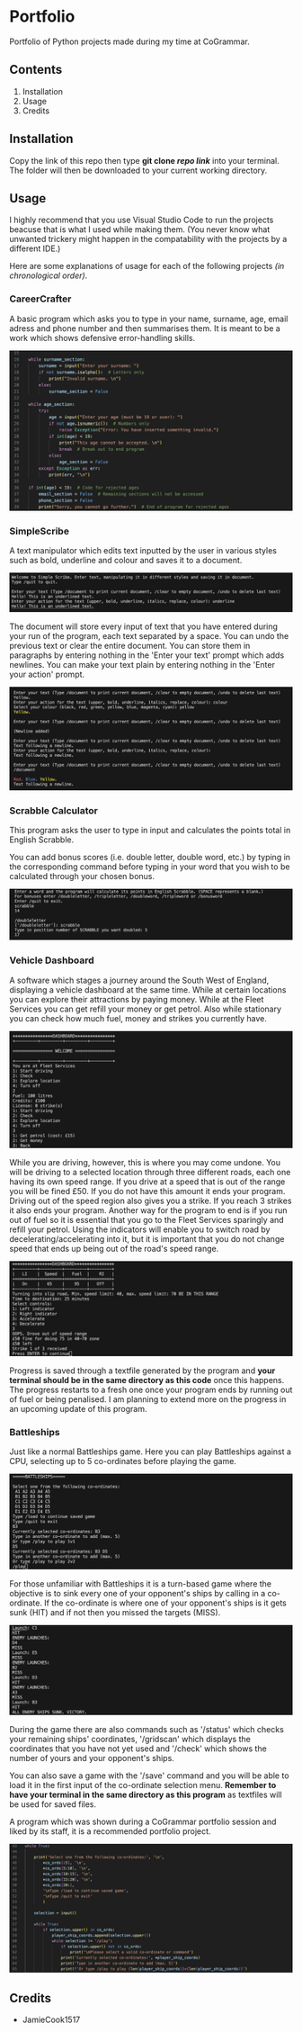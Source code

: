 # Portfolio

Portfolio of Python projects made during my time at CoGrammar.

## Contents

1. Installation
2. Usage
3. Credits

## Installation

Copy the link of this repo then type **git clone _repo link_** into your terminal. The folder will then be downloaded to your current working directory.

## Usage

I highly recommend that you use Visual Studio Code to run the projects beacuse that is what I used while making them. (You never know what unwanted trickery might happen in the compatability with the projects by a different IDE.)

Here are some explanations of usage for each of the following projects *(in chronological order)*.

### CareerCrafter

A basic program which asks you to type in your name, surname, age, email adress and phone number and then summarises them. It is meant to be a work which shows defensive error-handling skills.

![CareerCrafter Image](images/career-crafter_image.png)

### SimpleScribe

A text manipulator which edits text inputted by the user in various styles such as bold, underline and colour and saves it to a document.

![SimpleScribe Image 1](images/simple-scribe_image1.png)

The document will store every input of text that you have entered during your run of the program, each text separated by a space. You can undo the previous text or clear the entire document. You can store them in paragraphs by entering nothing in the 'Enter your text' prompt which adds newlines. You can make your text plain by entering nothing in the 'Enter your action' prompt.

![SimpleScribe Image 2](images/simple-scribe_image2.png)

### Scrabble Calculator

This program asks the user to type in input and calculates the points total in English Scrabble.

You can add bonus scores (i.e. double letter, double word, etc.) by typing in the corresponding command before typing in your word that you wish to be calculated through your chosen bonus.

![Scrabble Calculator Image](images/scrabble_calculator_image.png)

### Vehicle Dashboard

A software which stages a journey around the South West of England, displaying a vehicle dashboard at the same time. While at certain locations you can explore their attractions by paying money. While at the Fleet Services you can get refill your money or get petrol. Also while stationary you can check how much fuel, money and strikes you currently have.

![Vehicle Dashboard Image 1](images/vehicle_dashboard_image1.png)

While you are driving, however, this is where you may come undone. You will be driving to a selected location through three different roads, each one having its own speed range. If you drive at a speed that is out of the range you will be fined £50. If you do not have this amount it ends your program. Driving out of the speed region also gives you a strike. If you reach 3 strikes it also ends your program. Another way for the program to end is if you run out of fuel so it is essential that you go to the Fleet Services sparingly and refill your petrol. Using the indicators will enable you to switch road by decelerating/accelerating into it, but it is important that you do not change speed that ends up being out of the road's speed range.

![Vehicle Dashboard Image 2](images/vehicle_dashboard_image2.png)

Progress is saved through a textfile generated by the program and **your terminal should be in the same directory as this code** once this happens. The progress restarts to a fresh one once your program ends by running out of fuel or being penalised. I am planning to extend more on the progress in an upcoming update of this program. 

### Battleships

Just like a normal Battleships game. Here you can play Battleships against a CPU, selecting up to 5 co-ordinates before playing the game.

![Battleships Image 1](images/battleships_image1.png)

For those unfamiliar with Battleships it is a turn-based game where the objective is to sink every one of your opponent's ships by calling in a co-ordinate. If the co-ordinate is where one of your opponent's ships is it gets sunk (HIT) and if not then you missed the targets (MISS).

![Battleships Image 2](images/battleships_image2.png)

During the game there are also commands such as '/status' which checks your remaining ships' coordinates, '/gridscan' which displays the coordinates that you have not yet used and '/check' which shows the number of yours and your opponent's ships.

You can also save a game with the '/save' command and you will be able to load it in the first input of the co-ordinate selection menu. **Remember to have your terminal in the same directory as this program** as textfiles will be used for saved files.

A program which was shown during a CoGrammar portfolio session and liked by its staff, it is a recommended portfolio project.

![Battleships Image 3](images/battleships_image3.png)

## Credits

* JamieCook1517